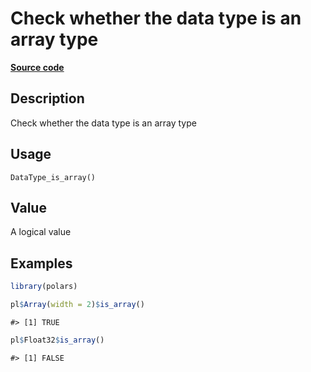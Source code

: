 

# Check whether the data type is an array type

[**Source code**](https://github.com/pola-rs/r-polars/tree/8dac37e8bf89bcd080a13d0ed20dd1dc2bee615f/R/after-wrappers.R#L20)

## Description

Check whether the data type is an array type

## Usage

<pre><code class='language-R'>DataType_is_array()
</code></pre>

## Value

A logical value

## Examples

``` r
library(polars)

pl$Array(width = 2)$is_array()
```

    #> [1] TRUE

``` r
pl$Float32$is_array()
```

    #> [1] FALSE
